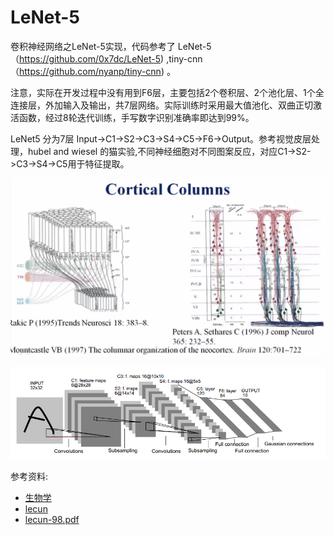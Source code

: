# LeNet-5


卷积神经网络之LeNet-5实现，代码参考了 LeNet-5（https://github.com/0x7dc/LeNet-5) ,tiny-cnn（https://github.com/nyanp/tiny-cnn) 。

注意，实际在开发过程中没有用到F6层，主要包括2个卷积层、2个池化层、1个全连接层，外加输入及输出，共7层网络。实际训练时采用最大值池化、双曲正切激活函数，经过8轮迭代训练，手写数字识别准确率即达到99%。

LeNet5 分为7层 Input->C1->S2->C3->S4->C5->F6->Output。参考视觉皮层处理，hubel and wiesel 的猫实验,不同神经细胞对不同图案反应，对应C1->S2->C3->S4->C5用于特征提取。


![image](https://github.com/bensema/LeNet-5/blob/master/view.png)

![image](https://github.com/bensema/LeNet-5/blob/master/lenet-5.png)



参考资料:
 - [生物学](https://www.coursera.org/lecture/biologyconcept/1-shi-jue-huan-lu-he-dui-shi-jue-xin-hao-de-jia-gong-zheng-he-4dD7m)
 - [lecun](http://yann.lecun.com/)
 - [lecun-98.pdf](http://yann.lecun.com/exdb/publis/pdf/lecun-98.pdf)

